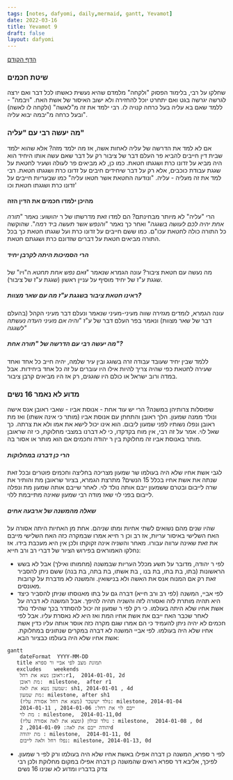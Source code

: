 ```yaml
---
tags: [notes, dafyomi, daily,mermaid, gantt, Yevamot] 
date: 2022-03-16
title: Yevamot 9
draft: false
layout: dafyomi
---
```


[הדף הקודם](../2022-03-15)

### שיטת חכמים
שחלקו על רבי, בלימוד הפסוק "ולקחה" מלמדם שהיא נעשית כאשתו לכל דבר ואם ירצה לגרשה יגרשה בגט ואם יתחרט יוכל להחזירה ולא ישוב האיסור של אשת האח.
"ויבמה" - ללמד שאם בא עליה בעל כרחה קנויה לו. 
רבי ילמד את זה מ"לאשה" (ולקחה לו לאשה) ובעל כרחה מ"יבמה יבוא עליה".
### מה יעשה רבי עם "עליה"
אם לא למד את הדרשה של עליה לאחות אשה, אז מה ילמד מזה? 
אלא שהוא ילמד שבית דין חייבים להביא פר העלם דבר של ציבור רק על דבר שאם עשה אותו היחיד הוא היה מביא על זדונו כרת ושגגתו חטאת. כמו כן, לא מביאים פר לעולה ושעיר לחטאת על שגגת עבודת כוכבים, אלא רק על דבר שיחידים חיבים על זדונו כרת ושגגתו חטאת.
רבי למד את זה מעליה - עליה. "ונודעה החטאת אשר חטאו עליה"  כמו שבעריות חייבים על זדונו כרת ושגגתו חטאת וכו'
#### מהיכן ילמדו חכמים את הדין הזה
הרי "עליה" לא מיותר מבחינתם? 
הם למדו זאת מדרשתו של ר יהושוע: נאמר "*תורה אחת יהיה לכם לעושה בשגגה*" ואחר כך נאמר "*והנפש אשר תעשה ביד רמה*". שהוקשה כל התורה כולה לחטאת עכו"ם. כמו ששם חייבים על זדונו כרת ועל שגגתו חטאת כך בכל התורה מביאים חטאת על דברים שזדונם כרת ושגגתם חטאת. 
##### הרי הסמיכות היתה לקרבן יחיד
מה נעשה עם חטאת ציבור? 
עונה הגמרא שנאמר "***ו**אם נפש אחת תחטא* ה"ויו" של שגגת ע"ז של יחיד מוסיף על עניין ראשון (שגגת ע"ז של ציבור).
##### ראינו חטאת ציבור בשגגת ע"ז מה עם שאר מצוות?
עונה הגמרא, לומדים מגזירה שווה מעיני-מעיני שנאמר ונעלם דבר מעיני הקהל (בהעלם דבר של שאר מצוות) ונאמר בפר העלם דבר של ע"ז "*והיה אם מעיני העדה נעשתה לשגגה"*
##### מה יעשה רבי עם הדרשה של "תורה אחת"?
ללמד שבין יחיד שעובד עבודה זרה בשוגג ובין עיר שלמה, יהיה חייב כל אחד ואחד שעירה לחטאת כפי שהיה צריך להיות אילו היו עוברים על זה כל אחד ביחידות. אבל במדה ורוב ישראל או כולם היו שוגגים, רק אז היו מביאים קרבן ציבור.
 
 ### מדוע לא נאמר 16 נשים
 שפוסלות צרותיהן במשנה? הרי יש עוד אחת - אנוסת אביו - שאבי ראובן אנס אישה ונולד ממנה שמעון. הלך ראובן והתחתן עם אנוסת אביו (מותר כי אינה אשתו) ואז מת ראובן ונפלו נשותיו לפני שמעון ליבום. הוא אינו יכול לישא את אמו ולא את צרתה. כך שאל לוי.
אמר על זה רבי, אין מוח בקדקדו, כי לא דברנו במצבי מחלוקת, כי זה שראובן מותר באנוסת אביו זה מחלוקת בין ר יהודה וחכמים אם הוא מותר או אסור בה.
 ##### הרי כן דברנו במחלוקות 
 לגבי אשת אחיו שלא היה בעולמו שר שמעון מצריכה בחליצה וחכמים פוטרים ובכל זאת שנתה את אשת אחיו בכלל 15 הנשים?
 מתרצת הגמרא, בציור שראובן מת והותיר את שרה לייבום ובטרם ששמעון ייבם אותה נולד לוי. לאחר שייבם אותה שמעון מת ונפלה לייבום בפני לוי שאז מודה רבי שמעון שאינה מתייבמת ללוי.
 ##### שאלה מהמשנה של ארבעה אחים
 שהיו שנים מהם נשואים לשתי אחיות ומתו שניהם. אחת מן האחיות היתה אסורה על האח השלישי באיסור עריות, אז רב וכן ר חייא אמרו שבמקרה כזה האח השלישי מייבם את זאת שאינה ערווה עבורו. מאחר והשניה אינה זקוקתו ולכן אין היא מעכבת בידו.
 אז נחלקו האמוראים בפירוש הציור של דברי רב ורב חייא:
 - לפי ר יהודה, מדובר על תשע מכלל העריות שבמשנה (מחמותו ואילך) אבל לא בשש הראשונות (בתו, בת בתו, בת בנו , בת אשתו, בת בתה, בת בנה) ששם ניתן להסביר זאת רק אם המנוח אנס את האשה ולא בנישואין. והמשנה לא מדברת על קרובות מאונסים.
 - לפי אביי, המשנה (לפי רב ורב חייא) דברה גם על בתו מאנוסתו שניתן להסביר כיצד היא תהיה מותרת לזה ואסורה לזה והשניה תהיה להיפך. אבל המשנה לא דברה על אשת אחיו שלא היתה בעולמו. כי רק לפי ר שמעון זה יכול להסתדר בכך שהילד נולד לאחר שכבר האח ייבם את אשת אחיו המת ואז היא לא נאסרת עליו. אבל לפי חכמים לא יהיה ניתן להעמיד כי הם אמרו שגם מקרה כזה אוסר אותה עליו כדין אשת אחיו שלא היה בעולמו. לפי אביי המשנה לא דברה במקרים שנתונים במחלוקת.
אשת אחיו שלא היה בעולמו כבציור הבא:

```mermaid
gantt
	dateFormat  YYYY-MM-DD
   title תמונת מצב לפי אביי ור ספרא
   excludes    weekends
	ראובן נשא את רחל:r1,  2014-01-01, 2d
	מת ראובן:  milestone,  after r1
	שמעון נשא את לאה: sh1, 2014-01-01 , 4d
	מת שמעון: milestone, after sh1 
	נולד יששכר (מצא את רחל אסורה עליו): milestone, 2014-01-04 	
	ייבם לוי את רחל: 2014-01-06 , 2014-01-11
	מת לוי : milestone,  2014-01-11,0d
	נולד זבולון (ומצא את לאה אסורה עליו) : milestone,  2014-01-08 , 0d
	יהודה ייבם את לאה: 2014-01-09, 2d
	מת יהודה : milestone,  2014-01-11, 0d
	נפלו רחל ולאה לייבום: milestone, 2014-01-13, 0d		
```

 - לפי ר ספרא, המשנה כן דברה אפילו באשת אחיו שלא היה בעולמו ורק לפי ר שמעון. 
לפיכך, אליבא דר ספרא רואים שהמשנה כן דברה אפילו במקום מחלוקת ולכן רבי צדק בדבריו ומדוע לא שנינו 16 נשים
